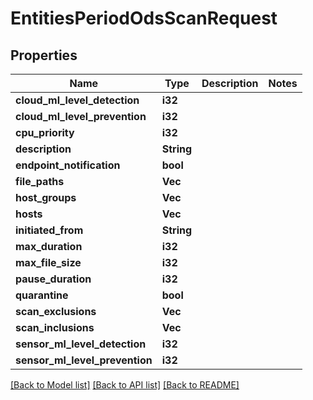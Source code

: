 # EntitiesPeriodOdsScanRequest

## Properties

Name | Type | Description | Notes
------------ | ------------- | ------------- | -------------
**cloud_ml_level_detection** | **i32** |  |
**cloud_ml_level_prevention** | **i32** |  |
**cpu_priority** | **i32** |  |
**description** | **String** |  |
**endpoint_notification** | **bool** |  |
**file_paths** | **Vec<String>** |  |
**host_groups** | **Vec<String>** |  |
**hosts** | **Vec<String>** |  |
**initiated_from** | **String** |  |
**max_duration** | **i32** |  |
**max_file_size** | **i32** |  |
**pause_duration** | **i32** |  |
**quarantine** | **bool** |  |
**scan_exclusions** | **Vec<String>** |  |
**scan_inclusions** | **Vec<String>** |  |
**sensor_ml_level_detection** | **i32** |  |
**sensor_ml_level_prevention** | **i32** |  |

[[Back to Model list]](./README.md#documentation-for-models) [[Back to API list]](./README.md#documentation-for-api-endpoints) [[Back to README]](../README.md)
